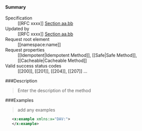 <!-- remove the following comments: -->

<!-- --- title: Method Template -->
<!-- --- link_title: Method -->
<!-- --- type: wiki_template -->

<!-- replace x--- by --- in the following comments and update the values accordingly: -->

<!-- x--- method: XXXX -->
<!-- x--- type: method -->
<!-- x--- method_properties: safe, idempotent, cacheable -->


<div id="summary-box" markdown="1">
<h4>Summary</h4>

<dl>
<dt>Specification</dt>
<!-- insert the RFC number and the link to the original specification of this method -->
<dd markdown="1">[[RFC xxxx]]
<a href="http://tools.ietf.org/html/rfcxxxx#section-aa.bb">Section aa.bb</a>
</dd>
<dt>Updated by</dt>
<!-- insert the RFC number and the link to the updating specification or remove this section -->
<dd markdown="1">[[RFC xxxx]]
<a href="http://tools.ietf.org/html/rfcxxxx#section-aa.bb">Section aa.bb</a>
</dd>
<dt>Request root element</dt>
<dd markdown="1">[[namespace:name]]
</dd>
<dt>Request properties</dt>
<dd markdown="1">[[Idempotent|Idempotent Method]], [[Safe|Safe Method]], [[Cacheable|Cacheable Method]]
</dd>
<dt>Valid success status codes</dt>
<dd markdown="1">[[200]], [[201]], [[204]], [[207]] ...
</dd>
</dl>

</div>

<!-- below is a list of common sections for method definitions. Adjust the list as needed. Don't forget to block-quote any text that's copied from the RFC -->

###Description
> Enter the description of the method


###Examples
> add any examples
>
```xml
   <x:example xmlns:x="DAV:">
   </x:example>
```

